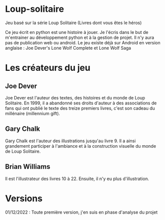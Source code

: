 # Loup-solitaire

Jeu basé sur la série Loup Solitaire (Livres dont vous êtes le héros)

Ce jeu écrit en python est une histoire à jouer. Je l'écris dans le but de m'entrainer au développement python et à la gestion de projet.
Il n'y aura pas de publication web ou android.
Le jeu existe déjà sur Android en version anglaise :  Joe Dever's Lone Wolf Complete et Lone Wolf Saga

# Les créateurs du jeu

## Joe Dever
Joe Dever est l'auteur des textes, des histoires et du monde de Loup Solitaire. En 1999, il a abandonné ses droits d'auteur à des associations de fans qui ont publié le texte des treize premiers livres, c'est son cadeau du millénaire (millennium gift).
## Gary Chalk
Gary Chalk est l'auteur des illustrations jusqu'au livre 9. Il a ainsi grandement participer à l'ambiance et à la construction visuelle du monde de Loup Solitaire.
## Brian Williams
Il est l'illustrateur des livres 10 à 22. Ensuite, il n'y eu plus d'illustration.

# Versions
01/12/2022 : Toute première version, j'en suis en phase d'analyse du projet
